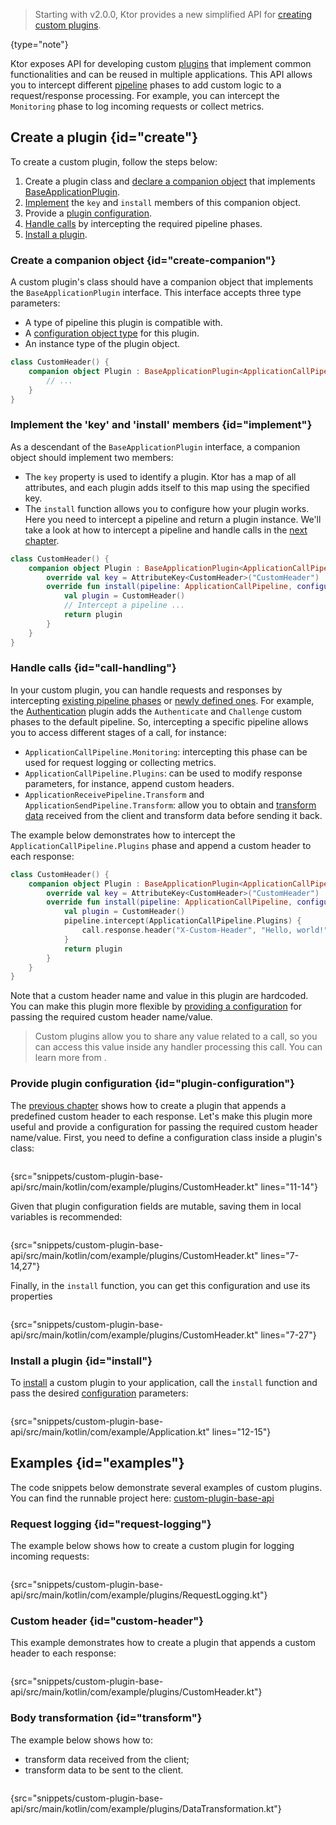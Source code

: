 [//]: # (title: Custom plugins - Base API)

<microformat>
<var name="example_name" value="custom-plugin-base-api"/>
<include src="lib.xml" include-id="download_example"/>
</microformat>

> Starting with v2.0.0, Ktor provides a new simplified API for [creating custom plugins](custom_plugins.md).
>
{type="note"}

Ktor exposes API for developing custom [plugins](Plugins.md) that implement common functionalities and can be reused in multiple applications. 
This API allows you to intercept different [pipeline](Pipelines.md) phases to add custom logic to a request/response processing.
For example, you can intercept the `Monitoring` phase to log incoming requests or collect metrics.

## Create a plugin {id="create"}
To create a custom plugin, follow the steps below:

1. Create a plugin class and [declare a companion object](#create-companion) that implements [BaseApplicationPlugin](https://api.ktor.io/ktor-server/ktor-server-core/io.ktor.server.application/-base-application-plugin/index.html).
2. [Implement](#implement) the `key` and `install` members of this companion object.
3. Provide a [plugin configuration](#plugin-configuration).
4. [Handle calls](#call-handling) by intercepting the required pipeline phases. 
5. [Install a plugin](#install).


### Create a companion object {id="create-companion"}

A custom plugin's class should have a companion object that implements the `BaseApplicationPlugin` interface.
This interface accepts three type parameters:
- A type of pipeline this plugin is compatible with.
- A [configuration object type](#plugin-configuration) for this plugin.
- An instance type of the plugin object.

```kotlin
class CustomHeader() {
    companion object Plugin : BaseApplicationPlugin<ApplicationCallPipeline, Configuration, CustomHeader> {
        // ...
    }
}
```

### Implement the 'key' and 'install' members {id="implement"}

As a descendant of the `BaseApplicationPlugin` interface, a companion object should implement two members:
- The `key` property is used to identify a plugin. Ktor has a map of all attributes, and each plugin adds itself to this map using the specified key.
- The `install` function allows you to configure how your plugin works. Here you need to intercept a pipeline and return a plugin instance. We'll take a look at how to intercept a pipeline and handle calls in the [next chapter](#call-handling).

```kotlin
class CustomHeader() {
    companion object Plugin : BaseApplicationPlugin<ApplicationCallPipeline, Configuration, CustomHeader> {
        override val key = AttributeKey<CustomHeader>("CustomHeader")
        override fun install(pipeline: ApplicationCallPipeline, configure: Configuration.() -> Unit): CustomHeader {
            val plugin = CustomHeader()
            // Intercept a pipeline ...
            return plugin
        }
    }
}
```

### Handle calls {id="call-handling"}

In your custom plugin, you can handle requests and responses by intercepting [existing pipeline phases](Pipelines.md#ktor-pipelines) or [newly defined ones](Pipelines.md#phases). For example, the [Authentication](authentication.md) plugin adds the `Authenticate` and `Challenge` custom phases to the default pipeline. So, intercepting a specific pipeline allows you to access different stages of a call, for instance:

- `ApplicationCallPipeline.Monitoring`: intercepting this phase can be used for request logging or collecting metrics.
- `ApplicationCallPipeline.Plugins`: can be used to modify response parameters, for instance, append custom headers.
- `ApplicationReceivePipeline.Transform` and `ApplicationSendPipeline.Transform`: allow you to obtain and [transform data](#transform) received from the client and transform data before sending it back.

The example below demonstrates how to intercept the `ApplicationCallPipeline.Plugins` phase and append a custom header to each response:

```kotlin
class CustomHeader() {
    companion object Plugin : BaseApplicationPlugin<ApplicationCallPipeline, Configuration, CustomHeader> {
        override val key = AttributeKey<CustomHeader>("CustomHeader")
        override fun install(pipeline: ApplicationCallPipeline, configure: Configuration.() -> Unit): CustomHeader {
            val plugin = CustomHeader()
            pipeline.intercept(ApplicationCallPipeline.Plugins) {
                call.response.header("X-Custom-Header", "Hello, world!")
            }
            return plugin
        }
    }
}
```

Note that a custom header name and value in this plugin are hardcoded. You can make this plugin more flexible by [providing a configuration](#plugin-configuration) for passing the required custom header name/value.

> Custom plugins allow you to share any value related to a call, so you can access this value inside any handler processing this call. You can learn more from [](custom_plugins.md#call-state).


### Provide plugin configuration {id="plugin-configuration"}

The [previous chapter](#call-handling) shows how to create a plugin that appends a predefined custom header to each response. Let's make this plugin more useful and provide a configuration for passing the required custom header name/value. First, you need to define a configuration class inside a plugin's class:

```kotlin
```
{src="snippets/custom-plugin-base-api/src/main/kotlin/com/example/plugins/CustomHeader.kt" lines="11-14"}

Given that plugin configuration fields are mutable, saving them in local variables is recommended:

```kotlin
```
{src="snippets/custom-plugin-base-api/src/main/kotlin/com/example/plugins/CustomHeader.kt" lines="7-14,27"}

Finally, in the `install` function, you can get this configuration and use its properties 

```kotlin
```
{src="snippets/custom-plugin-base-api/src/main/kotlin/com/example/plugins/CustomHeader.kt" lines="7-27"}



### Install a plugin {id="install"}

To [install](Plugins.md#install) a custom plugin to your application, call the `install` function and pass the desired [configuration](#plugin-configuration) parameters:

```kotlin
```
{src="snippets/custom-plugin-base-api/src/main/kotlin/com/example/Application.kt" lines="12-15"}


## Examples {id="examples"}

The code snippets below demonstrate several examples of custom plugins.
You can find the runnable project here: [custom-plugin-base-api](https://github.com/ktorio/ktor-documentation/blob/%current-branch%/codeSnippets/snippets/custom-plugin-base-api)

### Request logging {id="request-logging"}

The example below shows how to create a custom plugin for logging incoming requests:

```kotlin
```
{src="snippets/custom-plugin-base-api/src/main/kotlin/com/example/plugins/RequestLogging.kt"}

### Custom header {id="custom-header"}

This example demonstrates how to create a plugin that appends a custom header to each response:

```kotlin
```
{src="snippets/custom-plugin-base-api/src/main/kotlin/com/example/plugins/CustomHeader.kt"}


### Body transformation {id="transform"}

The example below shows how to:
- transform data received from the client; 
- transform data to be sent to the client.

```kotlin
```
{src="snippets/custom-plugin-base-api/src/main/kotlin/com/example/plugins/DataTransformation.kt"}
